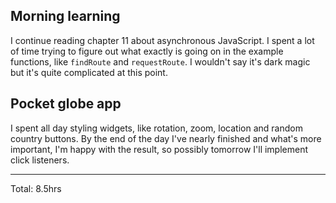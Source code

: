 ## Morning learning 

I continue reading chapter 11 about asynchronous JavaScript. I spent a lot of time trying to figure out
what exactly is going on in the example functions, like `findRoute` and `requestRoute`. I wouldn't say it's dark magic
but it's quite complicated at this point.

## Pocket globe app

I spent all day styling widgets, like rotation, zoom, location and random country buttons. By the end of the day I've nearly
finished and what's more important, I'm happy with the result, so possibly tomorrow I'll implement click listeners.

<hr>
Total: 8.5hrs
